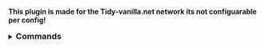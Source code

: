 
**This plugin is made for the Tidy-vanilla.net network its not configuarable per config!**
 
 <details>
     <summary><h3 style="display: inline;">Commands</h3></summary>
 
 | Command                       | Action                      | Permission |
 |-------------------------------|:----------------------------|------------|
 | `/color`                      | Open your Theme Menu        |     soon   |

 
 </details>
 
